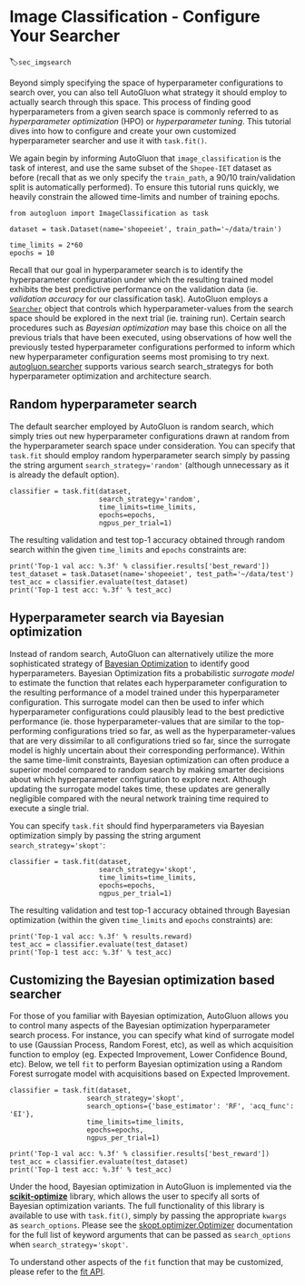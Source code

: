 # Image Classification - Configure Your Searcher
:label:`sec_imgsearch`


Beyond simply specifying the space of hyperparameter configurations to search over, you can also tell AutoGluon what strategy it should employ to actually search through this space.  This process of finding good hyperparameters from a given search space is commonly referred to as *hyperparameter optimization* (HPO) or *hyperparameter tuning*.  This tutorial dives into how to configure and create your own customized hyperparameter searcher and use it with `task.fit()`.

We again begin by informing AutoGluon that `image_classification` is the task of interest, and  use the same subset of the `Shopee-IET` dataset as before (recall that as we only specify the `train_path`, a 90/10 train/validation split is automatically performed).  To ensure this tutorial runs quickly, we heavily constrain the allowed time-limits and number of training epochs.

```{.python .input}
from autogluon import ImageClassification as task

dataset = task.Dataset(name='shopeeiet', train_path='~/data/train')

time_limits = 2*60
epochs = 10
```

Recall that our goal in hyperparameter search is to identify the hyperparameter configuration under which the resulting trained model exhibits the best predictive performance on the validation data (ie. *validation accuracy* for our classification task).  AutoGluon employs a [`Searcher`](../api/autogluon.searcher.html) object that controls which hyperparameter-values from the search space should be explored in the next trial (ie. training run). Certain search procedures such as *Bayesian optimization* may base this choice on all the previous trials that have been executed, using observations of how well the previously tested hyperparameter configurations performed to inform which new hyperparameter configuration seems most promising to try next.  [autogluon.searcher](../api/autogluon.searcher.html) supports various search search_strategys for both hyperparameter optimization and architecture search. 

## Random hyperparameter search

The default searcher employed by AutoGluon is random search, which simply tries out new hyperparameter configurations drawn at random from the hyperparameter search space under consideration. You can specify that `task.fit` should employ random hyperparameter search simply by passing the string argument `search_strategy='random'` (although unnecessary as it is already the default option).

```{.python .input}
classifier = task.fit(dataset,
                      search_strategy='random',
                      time_limits=time_limits,
                      epochs=epochs,
                      ngpus_per_trial=1)
```

The resulting validation and test top-1 accuracy obtained through random search within the given `time_limits` and `epochs` constraints are:

```{.python .input}
print('Top-1 val acc: %.3f' % classifier.results['best_reward'])
test_dataset = task.Dataset(name='shopeeiet', test_path='~/data/test')
test_acc = classifier.evaluate(test_dataset)
print('Top-1 test acc: %.3f' % test_acc)
```

## Hyperparameter search via Bayesian optimization

Instead of random search, AutoGluon can alternatively utilize the more sophisticated strategy of [Bayesian Optimization](../api/autogluon.searcher.html) to identify good hyperparameters.  Bayesian Optimization fits a probabilistic *surrogate model* to estimate the function that relates each hyperparameter configuration to the resulting performance of a model trained under this hyperparameter configuration. This surrogate model can then be used to infer which hyperparameter configurations could plausibly lead to the best predictive performance (ie. those hyperparameter-values that are similar to the top-performing configurations tried so far, as well as the hyperparameter-values that are very dissimilar to all configurations tried so far, since the surrogate model is highly uncertain about their corresponding performance). Within the same time-limit constraints, Bayesian optimization can often produce a superior model  compared to random search by making smarter decisions about which hyperparameter configuration to explore next. Although updating the surrogate model takes time, these updates are generally negligible compared with the neural network training time required to execute a single trial. 

You can specify `task.fit` should find hyperparameters via Bayesian optimization simply by passing the string argument `search_strategy='skopt'`:

```{.python .input}
classifier = task.fit(dataset,
                      search_strategy='skopt',
                      time_limits=time_limits,
                      epochs=epochs,
                      ngpus_per_trial=1)
```

The resulting validation and test top-1 accuracy obtained through Bayesian optimization (within the given `time_limits` and `epochs` constraints) are:

```{.python .input}
print('Top-1 val acc: %.3f' % results.reward)
test_acc = classifier.evaluate(test_dataset)
print('Top-1 test acc: %.3f' % test_acc)
```

## Customizing the Bayesian optimization based searcher

For those of you familiar with Bayesian optimization, AutoGluon allows you to control many aspects of the Bayesian optimization hyperparameter search process.  For instance, you can specify what kind of surrogate model to use (Gaussian Process, Random Forest, etc), as well as which acquisition function to employ (eg. Expected Improvement, Lower Confidence Bound, etc).  Below, we tell `fit` to perform Bayesian optimization using a Random Forest surrogate model with acquisitions based on Expected Improvement.

```{.python .input}
classifier = task.fit(dataset,
                   search_strategy='skopt', 
                   search_options={'base_estimator': 'RF', 'acq_func': 'EI'},
                   time_limits=time_limits,
                   epochs=epochs,
                   ngpus_per_trial=1)

print('Top-1 val acc: %.3f' % classifier.results['best_reward'])
test_acc = classifier.evaluate(test_dataset)
print('Top-1 test acc: %.3f' % test_acc)
```

Under the hood, Bayesian optimization in AutoGluon is implemented via the [**scikit-optimize**](https://scikit-optimize.github.io/) library, which allows the user to specify all sorts of Bayesian optimization variants. The full functionality of this library is available to use with `task.fit()`, simply by passing the appropriate `kwargs` as `search_options`.  Please see the [skopt.optimizer.Optimizer](http://scikit-optimize.github.io/optimizer/index.html#skopt.optimizer.Optimizer) documentation for the full list of keyword arguments that can be passed as `search_options` when `search_strategy='skopt'`.

To understand other aspects of the `fit` function that may be customized, please refer to the [fit API](../api/autogluon.task.image_classification.html#autogluon.task.image_classification.ImageClassification.fit).
